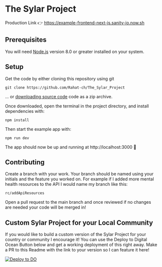# The Sylar Project

Production Link 👉 https://example-frontend-next-js.sanity-io.now.sh

## Prerequisites

You will need [Node.js](https://nodejs.org) version 8.0 or greater installed on your system.

## Setup

Get the code by either cloning this repository using git

```
git clone https://github.com/Rahat-ch/The_Sylar_Project
```

... or [downloading source code](https://github.com/Rahat-ch/The_Sylar_Project/archive/main.zip) code as a zip archive.

Once downloaded, open the terminal in the project directory, and install dependencies with:

```
npm install
```

Then start the example app with:

```
npm run dev
```

The app should now be up and running at http://localhost:3000 🚀

## Contributing 

Create a branch with your work. Your branch should be named using your initials and the feature you worked on. For example if I added more mental health resources to the API I would name my branch like this:

```
rc/addApiResources
```
Open a pull request to the main branch and once reviewed if no changes are needed your code will be merged in! 

## Custom Sylar Project for your Local Community
If you would like to build a custom version of the Sylar Project for your country or community I encourage it! You can use the Deploy to Digital Ocean Button below and get a working deployment of this right away. Make a PR to this Readme with the link to your version so I can feature it here!

[![Deploy to DO](https://mp-assets1.sfo2.digitaloceanspaces.com/deploy-to-do/do-btn-blue.svg)](https://cloud.digitalocean.com/apps/new?repo=https://github.com/Rahat-ch/{The_Sylar_Project}/tree/{main})